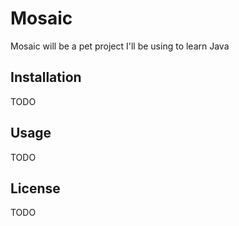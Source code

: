# Mosaic

Mosaic will be a pet project I'll be using to learn Java

## Installation

TODO


## Usage

TODO

## License

TODO